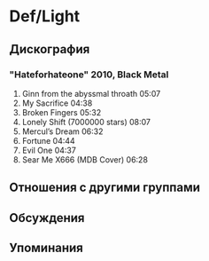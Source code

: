 # Def/Light



## Дискография

### "Hateforhateone" 2010, Black Metal

1. Ginn from the abyssmal throath	05:07	 
2. My Sacrifice	04:38	 
3. Broken Fingers	05:32	 
4. Lonely Shift (7000000 stars)	08:07	 
5. Mercul’s Dream	06:32	 
6. Fortune	04:44	 
7. Evil One	04:37	 
8. Sear Me X666 (MDB Cover)	06:28


## Отношения с другими группами


## Обсуждения


## Упоминания

